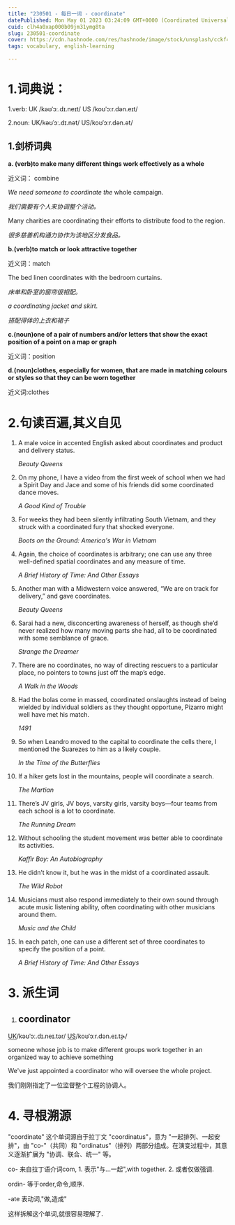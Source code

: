 ```yaml
---
title: "230501 - 每日一词 - coordinate"
datePublished: Mon May 01 2023 03:24:09 GMT+0000 (Coordinated Universal Time)
cuid: clh4a0xap000b09jm31ymg8ta
slug: 230501-coordinate
cover: https://cdn.hashnode.com/res/hashnode/image/stock/unsplash/cckf4TsHAuw/upload/66a32e11411a8d08b3f0eaa2cc3d8d9c.jpeg
tags: vocabulary, english-learning

---
```


# 1.词典说：

1.verb: UK /kəʊˈɔː.dɪ.neɪt/ US /koʊˈɔːr.dən.eɪt/

2.noun: UK/kəʊˈɔː.dɪ.nət/ US/koʊˈɔːr.dən.ət/

## 1.剑桥词典

**a. (verb)to make many different things work effectively as a whole**

近义词： combine

*We need someone to coordinate the* whole campaign.

*我们需要有个人来协调整个活动。*

Many charities are coordinating their efforts to distribute food to the region.

*很多慈善机构通力协作为该地区分发食品。*

**b.(verb)to match or look attractive together**

近义词：match

The bed linen coordinates with the bedroom curtains.

*床单和卧室的窗帘很相配。*

*a coordinating jacket and skirt.*

*搭配得体的上衣和裙子*

**c.(noun)one of a pair of numbers and/or letters that show the exact position of a point on a map or graph**

近义词：position

**d.(noun)clothes, especially for women, that are made in matching colours or styles so that they can be worn together**

近义词:clothes

# 2.句读百遍,其义自见

1. A male voice in accented English asked about coordinates and product and delivery status.
    
    *Beauty Queens*
    
2. On my phone, I have a video from the first week of school when we had a Spirit Day and Jace and some of his friends did some coordinated dance moves.
    
    *A Good Kind of Trouble*
    
3. For weeks they had been silently infiltrating South Vietnam, and they struck with a coordinated fury that shocked everyone.
    
    *Boots on the Ground: America's War in Vietnam*
    
4. Again, the choice of coordinates is arbitrary; one can use any three well-defined spatial coordinates and any measure of time.
    
    *A Brief History of Time: And Other Essays*
    
5. Another man with a Midwestern voice answered, “We are on track for delivery,” and gave coordinates.
    
    *Beauty Queens*
    
6. Sarai had a new, disconcerting awareness of herself, as though she’d never realized how many moving parts she had, all to be coordinated with some semblance of grace.
    
    *Strange the Dreamer*
    
7. There are no coordinates, no way of directing rescuers to a particular place, no pointers to towns just off the map’s edge.
    
    *A Walk in the Woods*
    
8. Had the bolas come in massed, coordinated onslaughts instead of being wielded by individual soldiers as they thought opportune, Pizarro might well have met his match.
    
    *1491*
    
9. So when Leandro moved to the capital to coordinate the cells there, I mentioned the Suarezes to him as a likely couple.
    
    *In the Time of the Butterflies*
    
10. If a hiker gets lost in the mountains, people will coordinate a search.
    
    *The Martian*
    
11. There’s JV girls, JV boys, varsity girls, varsity boys—four teams from each school is a lot to coordinate.
    
    *The Running Dream*
    
12. Without schooling the student movement was better able to coordinate its activities.
    
    *Kaffir Boy: An Autobiography*
    
13. He didn’t know it, but he was in the midst of a coordinated assault.
    
    *The Wild Robot*
    
14. Musicians must also respond immediately to their own sound through acute music listening ability, often coordinating with other musicians around them.
    
    *Music and the Child*
    
15. In each patch, one can use a different set of three coordinates to specify the position of a point.
    
    *A Brief History of Time: And Other Essays*
    

# 3\. 派生词

1. ## coordinator
    

[UK](https://dictionary.cambridge.org/zhs/media/%E8%8B%B1%E8%AF%AD-%E6%B1%89%E8%AF%AD-%E7%AE%80%E4%BD%93/uk_pron/u/ukc/ukcoo/ukcooke028.mp3)/kəʊˈɔː.dɪ.neɪ.tər/ [US](https://dictionary.cambridge.org/zhs/media/%E8%8B%B1%E8%AF%AD-%E6%B1%89%E8%AF%AD-%E7%AE%80%E4%BD%93/us_pron/u/usc/uscon/usconve030.mp3)/koʊˈɔːr.dən.eɪ.t̬ɚ/

someone whose job is to make different groups work together in an organized way to achieve something

We've just appointed a coordinator who will oversee the whole project.

我们刚刚指定了一位监督整个工程的协调人。

# 4\. 寻根溯源

"coordinate" 这个单词源自于拉丁文 "coordinatus"，意为 "一起排列、一起安排"，由 "co-"（共同）和 "ordinatus"（排列）两部分组成。在演变过程中，其意义逐渐扩展为 "协调、联合、统一" 等。

co- 来自拉丁语介词com, 1. 表示"与...一起",with together. 2. 或者仅做强调.

ordin- 等于order,命令,顺序.

\-ate 表动词,"做,造成"

这样拆解这个单词,就很容易理解了.